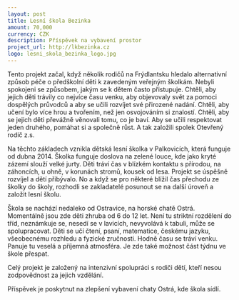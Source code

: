 ```yaml
---
layout: post
title: Lesní škola Bezinka
amount: 70,000
currency: CZK
description: Příspěvek na vybavení prostor
project_url: http://lkbezinka.cz
logo: lesni_skola_bezinka_logo.jpg
---
```


Tento projekt začal, když několik rodičů na Frýdlantsku hledalo alternativní způsob péče o předškolní děti k zavedeným veřejným školkám. Nebyli spokojeni se způsobem, jakým se k dětem často přistupuje. Chtěli, aby jejich děti trávily co nejvíce času venku, aby objevovaly svět za pomoci dospělých průvodců a aby se učili rozvíjet své přirozené nadání. Chtěli, aby učení bylo více hrou a tvořením, než jen osvojováním si znalostí. Chtěli, aby se jejich děti převážně věnovali tomu, co je baví. Aby se učili respektovat jeden druhého, pomáhat si a společně růst. A tak založili spolek Otevřený rodič z.s.

Na těchto základech vznikla dětská lesní školka v Palkovicích, která funguje od dubna 2014. Školka funguje doslova na zelené louce, kde jako kryté zázemí slouží velké jurty. Děti tráví čas v blízkém kontaktu s přírodou, na záhoncích, u ohně, v korunách stromů, kousek od lesa. Projekt se úspěšně rozvíjel a dětí přibývalo. No a když se pro některé blížil čas přechodu ze školky do školy, rozhodli se zakladatelé posunout se na další úroveň a založit lesní školu.

Škola se nachází nedaleko od Ostravice, na horské chatě Ostrá. Momentálně jsou zde děti zhruba od 6 do 12 let. Není tu striktní rozdělení do tříd, neznámkuje se, nesedí se v lavicích, nevyvolává k tabuli, může se spolupracovat. Děti se učí čtení, psaní, matematice, českému jazyku, všeobecnému rozhledu a fyzické zručnosti. Hodně času se tráví venku. Panuje tu veselá a příjemná atmosféra. Je zde také možnost část týdnu ve škole přespat.

Celý projekt je založený na intenzivní spolupráci s rodiči dětí, kteří nesou zodpovědnost za jejich vzdělání.

Příspěvek je poskytnut na zlepšení vybavení chaty Ostrá, kde škola sídlí.
